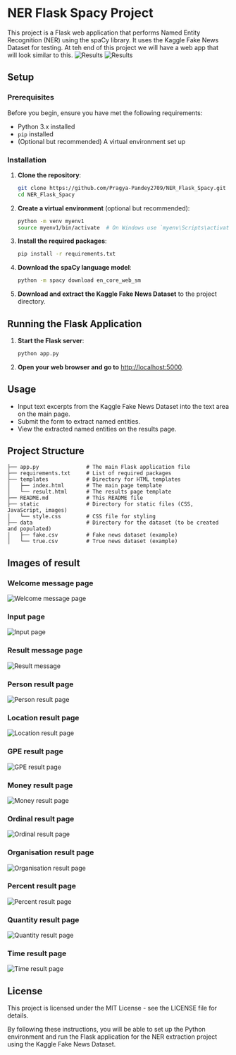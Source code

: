 # NER Flask Spacy Project

This project is a Flask web application that performs Named Entity Recognition (NER) using the spaCy library. It uses the Kaggle Fake News Dataset for testing.
At teh end of this project we will have a web app that will look similar to this. 
![Results](results/multi2.png)
![Results](results/multi1.png)

## Setup

### Prerequisites

Before you begin, ensure you have met the following requirements:
- Python 3.x installed
- `pip` installed
- (Optional but recommended) A virtual environment set up

### Installation

1. **Clone the repository**:
   
   ```bash
   git clone https://github.com/Pragya-Pandey2709/NER_Flask_Spacy.git
   cd NER_Flask_Spacy
   ```

3. **Create a virtual environment** (optional but recommended):
   ```bash
   python -m venv myenv1
   source myenv1/bin/activate  # On Windows use `myenv\Scripts\activate`
   ```

4. **Install the required packages**:
   ```bash
   pip install -r requirements.txt
   ```

5. **Download the spaCy language model**:
   ```bash
   python -m spacy download en_core_web_sm
   ```

6. **Download and extract the Kaggle Fake News Dataset** to the project directory.

## Running the Flask Application

1. **Start the Flask server**:
   ```bash
   python app.py
   ```

2. **Open your web browser and go to** [http://localhost:5000](http://localhost:5000).

## Usage

- Input text excerpts from the Kaggle Fake News Dataset into the text area on the main page.
- Submit the form to extract named entities.
- View the extracted named entities on the results page.

## Project Structure

```
├── app.py               # The main Flask application file
├── requirements.txt     # List of required packages
├── templates            # Directory for HTML templates
│   ├── index.html       # The main page template
│   └── result.html      # The results page template
├── README.md            # This README file
├── static               # Directory for static files (CSS, JavaScript, images)
│   └── style.css        # CSS file for styling
├── data                 # Directory for the dataset (to be created and populated)
│   ├── fake.csv         # Fake news dataset (example)
│   └── true.csv         # True news dataset (example)
```
## Images of result 

### Welcome message page 
![Welcome message page](results/welcome_page.png)
###  Input page
![Input page](results/input_page.png)
###  Result message page 
![Result message](results/result_msg.png)
###  Person result page 
![Person result page](results/person.png)
###  Location result page 
![Location result page](results/location.png)
###  GPE result page 
![GPE result page](results/gpe.png)
###  Money result page 
![Money result page](results/money.png)
###  Ordinal result page 
![Ordinal result page](results/ordinal.png)
###  Organisation result page 
![Organisation result page](results/org.png)
###  Percent result page 
![Percent result page](results/percent.png)
###  Quantity result page 
![Quantity result page](results/quantity.png)
###  Time result page 
![Time result page](results/time.png)



## License

This project is licensed under the MIT License - see the LICENSE file for details.

By following these instructions, you will be able to set up the Python environment and run the Flask application for the NER extraction project using the Kaggle Fake News Dataset.
